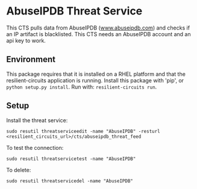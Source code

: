AbuseIPDB Threat Service
=============

This CTS pulls data from AbuseIPDB (www.abuseipdb.com) and checks if an IP artifact is blacklisted.
This CTS needs an AbuseIPDB account and an api key to work.

## Environment

This package requires that it is installed on a RHEL platform and that the resilient-circuits application is running.
Install this package with 'pip', or `python setup.py install`.
Run with: `resilient-circuits run`.

## Setup
Install the threat service:

```
sudo resutil threatserviceedit -name "AbuseIPDB" -resturl <resilient_circuits_url>/cts/abuseipdb_threat_feed
```

To test the connection:

```
sudo resutil threatservicetest -name "AbuseIPDB"
```

To delete:

```
sudo resutil threatservicedel -name "AbuseIPDB"
```

